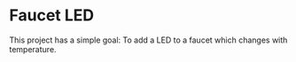 # Faucet LED #
This project has a simple goal: To add a LED to a faucet which changes with temperature.
